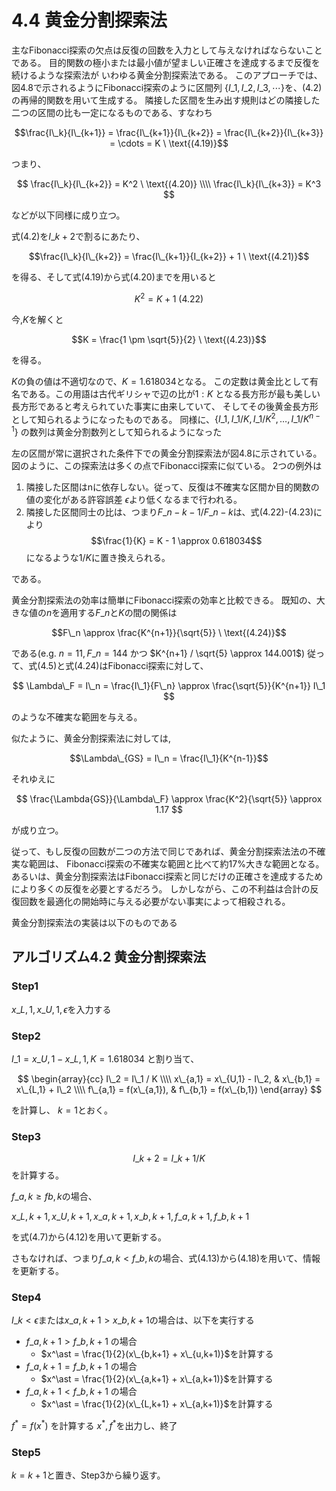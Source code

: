 # 4.4 黄金分割探索法
主なFibonacci探索の欠点は反復の回数を入力として与えなければならないことである。
目的関数の極小または最小値が望ましい正確さを達成するまで反復を続けるような探索法が
いわゆる黄金分割探索法である。
このアプローチでは、図4.8で示されるようにFibonacci探索のように区間列
$\lbrace I\_1, I\_2, I\_3 , \cdots　\rbrace$を、$(4.2)$の再帰的関数を用いて生成する。
隣接した区間を生み出す規則はどの隣接した二つの区間の比も一定になるものである、すなわち

$$\frac{I\_k}{I\_{k+1}} = \frac{I\_{k+1}}{I\_{k+2}} = \frac{I\_{k+2}}{I\_{k+3}} = \cdots = K \ \text{(4.19)}$$

つまり、

$$
  \frac{I\_k}{I\_{k+2}} = K^2 \ \text{(4.20)} \\\\
  \frac{I\_k}{I\_{k+3}} = K^3
$$

などが以下同様に成り立つ。

式$(4.2)$を$I\_{k+2}$で割るにあたり、

$$\frac{I\_k}{I\_{k+2}} = \frac{I\_{k+1}}{I_{k+2}} + 1 \ \text{(4.21)}$$

を得る、そして式$(4.19)$から式$(4.20)$までを用いると

$$K^2 = K + 1 \ \text{(4.22)}$$

今,$K$を解くと

$$K = \frac{1 \pm \sqrt{5}}{2} \ \text{(4.23)}$$

を得る。

$K$の負の値は不適切なので、$K = 1.618034$となる。
この定数は黄金比として有名である。この用語は古代ギリシャで辺の比が$1 : K$
となる長方形が最も美しい長方形であると考えられていた事実に由来していて、
そしてその後黄金長方形として知られるようになったものである。
同様に、$\lbrace I\_1, I\_1/K , I\_1 / K^2 , \dots , I\_1 / K^{n-1} \rbrace$
の数列は黄金分割数列として知られるようになった

左の区間が常に選択された条件下での黄金分割探索法が図4.8に示されている。
図のように、この探索法は多くの点でFibonacci探索に似ている。
2つの例外は

1. 隣接した区間はnに依存しない。従って、反復は不確実な区間か目的関数の値の変化がある許容誤差
   $\epsilon$より低くなるまで行われる。
2. 隣接した区間同士の比は、つまり$F\_{n-k-1} / F\_{n-k}$は、式$(4.22)$-$(4.23)$により
   $$\frac{1}{K} = K - 1 \approx 0.618034$$
   になるような$1/K$に置き換えられる。

である。

黄金分割探索法の効率は簡単にFibonacci探索の効率と比較できる。
既知の、大きな値の$n$を適用する$F\_n$と$K$の間の関係は

$$F\_n \approx \frac{K^{n+1}}{\sqrt{5}} \ \text{(4.24)}$$

である(e.g. $n=11, F\_n =144$ かつ $K^{n+1} / \sqrt{5} \approx 144.001$)
従って、式$(4.5)$と式$(4.24)$はFibonacci探索に対して、

$$ \Lambda\_F = I\_n = \frac{I\_1}{F\_n} \approx \frac{\sqrt{5}}{K^{n+1}} I\_1 $$

のような不確実な範囲を与える。

似たように、黄金分割探索法に対しては,

$$\Lambda\_{GS} = I\_n = \frac{I\_1}{K^{n-1}}$$

それゆえに

$$ \frac{\Lambda{GS}}{\Lambda\_F} \approx \frac{K^2}{\sqrt{5}} \approx 1.17 $$

が成り立つ。

従って、もし反復の回数が二つの方法で同じであれば、黄金分割探索法法の不確実な範囲は、
Fibonacci探索の不確実な範囲と比べて約$17\%$大きな範囲となる。
あるいは、黄金分割探索法はFibonacci探索と同じだけの正確さを達成するためにより多くの反復を必要とするだろう。
しかしながら、この不利益は合計の反復回数を最適化の開始時に与える必要がない事実によって相殺される。

黄金分割探索法の実装は以下のものである

## アルゴリズム4.2 黄金分割探索法
### Step1
$x\_{L,1}, x\_{U,1}, \epsilon$を入力する 

### Step2
$I\_1 = x\_{U,1} - x\_{L,1}, K = 1.618034$ と割り当て、

$$
\begin{array}{cc}
    I\_2 = I\_1 / K \\\\
    x\_{a,1} = x\_{U,1} - I\_2, & x\_{b,1} = x\_{L,1} + I\_2 \\\\
    f\_{a,1} = f(x\_{a,1}), & f\_{b,1} = f(x\_{b,1})
\end{array}
$$

を計算し、 $k = 1$とおく。

### Step3
$$ I\_{k+2} = I\_{k+1} / K $$
を計算する。

$f\_{a,k} \geq f{b,k}$の場合、

$x\_{L,k+1}, x\_{U,k+1}, x\_{a,k+1}, x\_{b,k+1}, f\_{a,k+1}, f\_{b,k+1}$

を式$(4.7)$から$(4.12)$を用いて更新する。

さもなければ、つまり$f\_{a,k} < f\_{b,k}$の場合、式$(4.13)$から$(4.18)$を用いて、情報を更新する。

### Step4
$I\_k < \epsilon$または$x\_{a,k+1} > x\_{b,k+1}$の場合は、以下を実行する
 
- $f\_{a,k+1} > f\_{b,k+1}$ の場合
  - $x^\ast = \frac{1}{2}(x\_{b,k+1} + x\_{u,k+1)}$を計算する
- $f\_{a,k+1} = f\_{b,k+1}$ の場合
  - $x^\ast = \frac{1}{2}(x\_{a,k+1} + x\_{a,k+1)}$を計算する
- $f\_{a,k+1} < f\_{b,k+1}$ の場合
  - $x^\ast = \frac{1}{2}(x\_{L,k+1} + x\_{a,k+1)}$を計算する

$f^\ast = f(x^\ast)$ を計算する
$x^\ast, f^\ast$を出力し、終了

### Step5
$k = k + 1$と置き、Step3から繰り返す。
